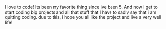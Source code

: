 I love to code! Its been my favorite thing since ive been 5. And now i get to start coding big projects and all that stuff that I have to sadly say that i am quitting coding. 
due to this, i hope you all like the project and live a very well life!
